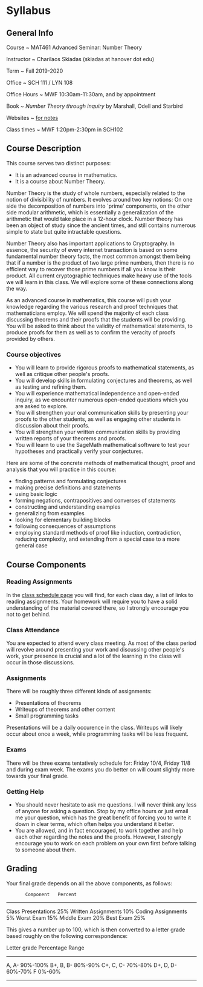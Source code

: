 # Syllabus

## General Info

Course
  ~ MAT461 Advanced Seminar: Number Theory

Instructor
  ~ Charilaos Skiadas (skiadas at hanover dot edu)

Term
  ~ Fall 2019-2020

Office
  ~ SCH 111 / LYN 108

Office Hours
  ~ MWF 10:30am-11:30am, and by appointment

Book
  ~ *Number Theory through inquiry* by Marshall, Odell and Starbird

Websites
  ~ [for notes](skiadas.github.io/AdvancedSeminarNumberTheoryCourse/)

Class times
  ~ MWF 1:20pm-2:30pm in SCH102

## Course Description

This course serves two distinct purposes:

- It is an advanced course in mathematics.
- It is a course about Number Theory.

Number Theory is the study of whole numbers, especially related to the notion of divisibility of numbers. It evolves around two key notions: On one side the decomposition of numbers into `prime' components, on the other side modular arithmetic, which is essentially a generalization of the arithmetic that would take place in a 12-hour clock. Number theory has been an object of study since the ancient times, and still contains numerous simple to state but quite intractable questions.

Number Theory also has important applications to Cryptography. In essence, the security of every internet transaction is based on some fundamental number theory facts, the most common amongst them being that if a number is the product of two large prime numbers, then there is no efficient way to recover those prime numbers if all you know is their product. All current cryptographic techniques make heavy use of the tools we will learn in this class. We will explore some of these connections along the way.

As an advanced course in mathematics, this course will push your knowledge regarding the various research and proof techniques that mathematicians employ. We will spend the majority of each class discussing theorems and their proofs that the students will be providing. You will be asked to think about the validity of mathematical statements, to produce proofs for them as well as to confirm the veracity of proofs provided by others.

### Course objectives

- You will learn to provide rigorous proofs to mathematical statements, as well as critique other people's proofs.
- You will develop skills in formulating conjectures and theorems, as well as testing and refining them.
- You will experience mathematical independence and open-ended inquiry, as we encounter numerous open-ended questions which you are asked to explore.
- You will strengthen your oral communication skills by presenting your proofs to the other students, as well as engaging other students in discussion about their proofs.
- You will strengthen your written communication skills by providing written reports of your theorems and proofs.
- You will learn to use the SageMath mathematical software to test your hypotheses and practically verify your conjectures.

Here are some of the concrete methods of mathematical thought, proof and analysis that you will practice in this course:

- finding patterns and formulating conjectures
- making precise definitions and statements
- using basic logic
- forming negations, contrapositives and converses of statements
- constructing and understanding examples
- generalizing from examples
- looking for elementary building blocks
- following consequences of assumptions
- employing standard methods of proof like induction, contradiction, reducing complexity, and extending from a special case to a more general case

## Course Components

### Reading Assignments

In the [class schedule page](skiadas.github.io/AdvancedSeminarNumberTheoryCourse/schedule.html) you will find, for each class day, a list of links to reading assignments. Your homework will require you to have a solid understanding of the material covered there, so I strongly encourage you not to get behind.

### Class Attendance

You are expected to attend every class meeting. As most of the class period will revolve around presenting your work and discussing other people's work, your presence is crucial and a lot of the learning in the class will occur in those discussions.

### Assignments

There will be roughly three different kinds of assignments:

- Presentations of theorems
- Writeups of theorems and other content
- Small programming tasks

Presentations will be a daily occurence in the class. Writeups will likely occur about once a week, while programming tasks will be less frequent.

### Exams

There will be three exams tentatively schedule for: Friday 10/4, Friday 11/8 and during exam week. The exams you do better on will count slightly more towards your final grade.

### Getting Help

- You should never hesitate to ask me questions. I will never think any less of anyone for asking a question. Stop by my office hours or just email me your question, which has the great benefit of forcing you to write it down in clear terms, which often helps you understand it better.
- You are allowed, and in fact encouraged, to work together and help each other regarding the notes and the proofs. However, I strongly encourage you to work on each problem on your own first before talking to someone about them.

## Grading

Your final grade depends on all the above components, as follows:

           Component   Percent
--------------------  --------
 Class Presentations       25%
 Written Assignments       10%
  Coding Assignments        5%
          Worst Exam       15%
         Middle Exam       20%
           Best Exam       25%

This gives a number up to 100, which is then converted to a letter grade based roughly on the following correspondence:

 Letter grade     Percentage Range
--------------   -----------------
   A, A-                  90%-100%
   B+, B, B-               80%-90%
   C+, C, C-               70%-80%
   D+, D, D-               60%-70%
      F                     0%-60%
--------------   -----------------

